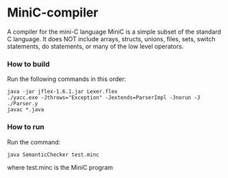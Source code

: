 # MiniC-compiler

A compiler for the mini-C language  MiniC is a simple subset of the standard C language. It does NOT include arrays, structs, unions, files, sets, switch statements, do statements, or many of the low level operators.

### How to build
Run the following commands in this order:

    java -jar jflex-1.6.1.jar Lexer.flex
    ./yacc.exe -Jthrows="Exception" -Jextends=ParserImpl -Jnorun -J ./Parser.y
    javac *.java

### How to run
Run the command:

    java SemanticChecker test.minc
    
where test.minc is the MiniC program
